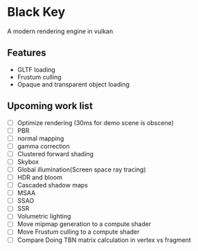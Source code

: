 # Black Key


A modern rendering engine in vulkan

## Features
* GLTF loading
* Frustum culling
* Opaque and transparent object loading

##  Upcoming work list
* [ ] Optimize rendering (30ms for demo scene is obscene)
* [ ] PBR
* [ ] normal mapping
* [ ] gamma correction
* [ ] Clustered forward shading
* [ ] Skybox
* [ ] Global illumination(Screen space ray tracing)
* [ ] HDR and bloom
* [ ] Cascaded shadow maps
* [ ] MSAA
* [ ] SSAO
* [ ] SSR
* [ ] Volumetric lighting
* [ ] Move mipmap generation to a compute shader
* [ ] Move Frustum culling to a compute shader
* [ ] Compare Doing TBN matrix calculation in vertex vs fragment